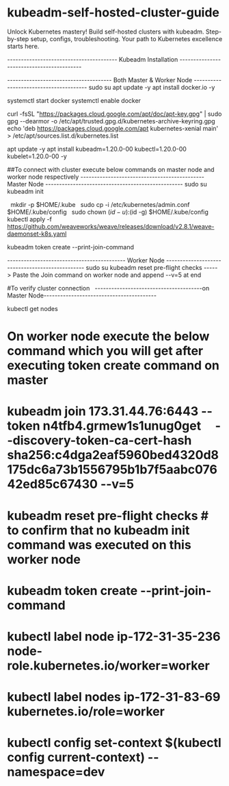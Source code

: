 # kubeadm-self-hosted-cluster-guide
Unlock Kubernetes mastery! Build self-hosted clusters with kubeadm. Step-by-step setup, configs, troubleshooting. Your path to Kubernetes excellence starts here.

---------------------------------------- Kubeadm Installation ------------------------------------------ 

-------------------------------------- Both Master & Worker Node ---------------------------------------
sudo su
apt update -y
apt install docker.io -y

systemctl start docker
systemctl enable docker

curl -fsSL "https://packages.cloud.google.com/apt/doc/apt-key.gpg" | sudo gpg --dearmor -o /etc/apt/trusted.gpg.d/kubernetes-archive-keyring.gpg
echo 'deb https://packages.cloud.google.com/apt kubernetes-xenial main' > /etc/apt/sources.list.d/kubernetes.list

apt update -y
apt install kubeadm=1.20.0-00 kubectl=1.20.0-00 kubelet=1.20.0-00 -y

##To connect with cluster execute below commands on master node and worker node respectively
--------------------------------------------- Master Node -------------------------------------------------- 
sudo su
kubeadm init

  mkdir -p $HOME/.kube
  sudo cp -i /etc/kubernetes/admin.conf $HOME/.kube/config
  sudo chown $(id -u):$(id -g) $HOME/.kube/config
  
kubectl apply -f https://github.com/weaveworks/weave/releases/download/v2.8.1/weave-daemonset-k8s.yaml

kubeadm token create --print-join-command
  

------------------------------------------- Worker Node ------------------------------------------------ 
sudo su
kubeadm reset pre-flight checks
-----> Paste the Join command on worker node and append --v=5 at end

#To verify cluster connection  
---------------------------------------on Master Node-----------------------------------------

kubectl get nodes 


#  On worker node execute the below command which you will get after executing token create command on master
# kubeadm join 173.31.44.76:6443 --token n4tfb4.grmew1s1unug0get     --discovery-token-ca-cert-hash sha256:c4dga2eaf5960bed4320d8175dc6a73b1556795b1b7f5aabc07642ed85c67430 --v=5
# kubeadm reset pre-flight checks  # to confirm that no kubeadm init command was executed on this worker node
# kubeadm token create --print-join-command
# kubectl label node ip-172-31-35-236 node-role.kubernetes.io/worker=worker
# kubectl label nodes ip-172-31-83-69 kubernetes.io/role=worker
# kubectl config set-context $(kubectl config current-context) --namespace=dev

